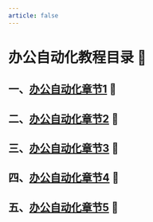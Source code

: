```yaml
---
article: false
---
```

# 办公自动化教程目录  :love_letter:
## 一、[办公自动化章节1](/python/automation/automation01.md)  :clown_face:
## 二、[办公自动化章节2](/python/automation/automation02.md)  :clown_face:
## 三、[办公自动化章节3](/python/automation/automation03.md)  :clown_face:
## 四、[办公自动化章节4](/python/automation/automation04.md)  :clown_face:
## 五、[办公自动化章节5](/python/automation/automation05.md)  :clown_face:
